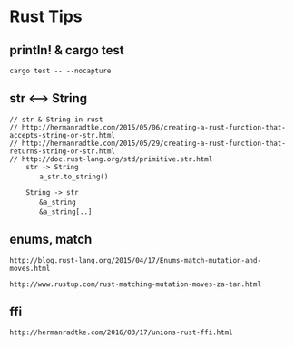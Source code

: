 
# Rust Tips


## println! & cargo test

    cargo test -- --nocapture


## str <--> String

    // str & String in rust
    // http://hermanradtke.com/2015/05/06/creating-a-rust-function-that-accepts-string-or-str.html
    // http://hermanradtke.com/2015/05/29/creating-a-rust-function-that-returns-string-or-str.html
    // http://doc.rust-lang.org/std/primitive.str.html
        str -> String
        　　a_str.to_string()

        String -> str
        　　&a_string
        　　&a_string[..]


## enums, match

    http://blog.rust-lang.org/2015/04/17/Enums-match-mutation-and-moves.html

    http://www.rustup.com/rust-matching-mutation-moves-za-tan.html



## ffi

    http://hermanradtke.com/2016/03/17/unions-rust-ffi.html
